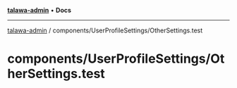 [**talawa-admin**](../../../README.md) • **Docs**

***

[talawa-admin](../../../modules.md) / components/UserProfileSettings/OtherSettings.test

# components/UserProfileSettings/OtherSettings.test
